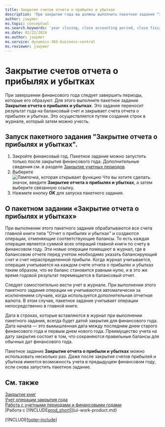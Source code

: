 ```yaml
---
title: Закрытие счетов отчета о прибылях и убытках
description: 'При закрытии года вы должны выполнить пакетное задание "Закрытие отчета о прибылях и убытках", чтобы закрыть отчетные периоды, составляющие финансовый год.'
author: jswymer
ms.topic: conceptual
ms.search.keywords: 'year closing, close accounting period, close fiscal year, bank account detailed trial balance'
ms.date: 02/22/2024
ms.author: jswymer
ms.service: dynamics-365-business-central
ms.reviewer: jswymer
---
```

# <a name="closing-income-statement-accounts"></a>Закрытие счетов отчета о прибылях и убытках

При завершении финансового года следует завершить периоды, которые его образуют. Для этого выполните пакетное задание **Закрытие отчета о прибылях и убытках**. Это задание переносит результат года на балансовый счет и закрывает счета отчета о прибылях и убытках. Это осуществляется путем создания строк в журнале, который затем можно учесть.

## <a name="to-run-the-close-income-statement-batch-job"></a>Запуск пакетного задания "Закрытие отчета о прибылях и убытках".

1. Закройте финансовый год. Пакетное задание можно запустить только после закрытия финансового года. Дополнительные сведения см. в разделе [Закрытие учетных периодов](year-close-account-periods.md).
2. Выберите ![Лампочка, которая открывает функцию Что вы хотите сделать.](media/ui-search/search_small.png "Что вы хотите сделать") значок, введите **Закрытие отчета о прибылях и убытках**, а затем выберите связанную ссылку.
3. Нажмите кнопку **OK** для запуска пакетного задания.

## <a name="about-the-close-income-statement-batch-job"></a>О пакетном задании «Закрытие отчета о прибылях и убытках»

При выполнении этого пакетного задания обрабатываются все счета главной книги типа "Отчет о прибылях и убытках" и создаются операции, отменяющие соответствующие балансы. То есть каждая операция является суммой всех операций главной книги по счету в финансовом году. Эти новые операции помещают в журнал, где в балансовом отчете перед учетом необходимо указать балансирующий счет и счет нераспределенной прибыли. Когда журнал учитывается, операция учитывается на каждом счете отчета о прибылях и убытках таким образом, что ее баланс становится равным нулю, и в это же время годовой результат перемещается в балансовый отчет.

Следует самостоятельно вести учет в журнале. При выполнении этого пакетного задания операции не учитываются автоматически за исключением случаев, когда используется дополнительная отчетная валюта. В этом случае, пакетное задание учитывает операции непосредственно в главной книге.

Дата в строках, которые вставляются в журнал при выполнении пакетного задания, всегда будет датой закрытия для финансового года. Дата начала — это вымышленная дата между последним днем старого финансового года и первым днем нового года. Преимущество учета на дату закрытия состоит в том, что сохраняются правильные балансы для обычных дат финансового года.

Пакетное задание **Закрытие отчета о прибыли и убытках** можно использовать несколько раз. Даже после закрытия счетов прибылей и убытков имеется возможность учета в предыдущем финансовом году, если снова запустить пакетное задание.

## <a name="see-also"></a>См. также

[Закрытие книг](year-close-books.md)  
[Учет операции закрытия года](year-how-post-year-end-close-entry.md)  
[Работа с учетными периодами и финансовыми годами](finance-accounting-periods-and-fiscal-years.md)  
[Работа с [!INCLUDE[prod_short](includes/prod_short.md)]](ui-work-product.md)


[!INCLUDE[footer-include](includes/footer-banner.md)]
